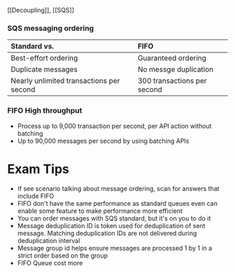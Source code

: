 [[Decoupling]], [[SQS]] 

### SQS messaging ordering

| Standard vs.                             | FIFO                        |
| :--------------------------------------- | :-------------------------- |
| Best-effort ordering                     | Guaranteed ordering         |
| Duplicate messages                       | No messge duplication       |
| Nearly unlimited transactions per second | 300 transactions per second |

### FIFO High throughput

- Process up to 9,000 transaction per second, per API action without batching
- Up to 90,000 messages per second by using batching APIs

# Exam Tips

- If see scenario talking about message ordering, scan for answers that include FIFO
- FIFO don't have the same performance as standard queues even can enable some feature to make performance more efficient
- You can order messages with SQS standard, but it's on you to do it
- Message deduplication ID is token used for deduplication of sent message. Matching deduplication IDs are not delivered during deduplication interval
- Message group id helps ensure messages are processed 1 by 1 in a strict order based on the group
- FIFO Queue cost more